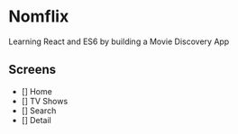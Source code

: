 # Nomflix

Learning React and ES6 by building a Movie Discovery App

## Screens
- [] Home
- [] TV Shows
- [] Search
- [] Detail